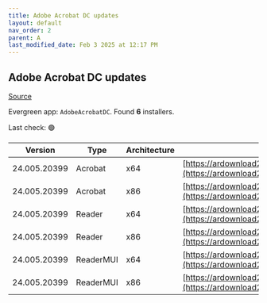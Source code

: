 ```yaml
---
title: Adobe Acrobat DC updates
layout: default
nav_order: 2
parent: A
last_modified_date: Feb 3 2025 at 12:17 PM
---
```


## Adobe Acrobat DC updates

[Source](https://www.adobe.com/devnet-docs/acrobatetk/tools/ReleaseNotesDC/index.html)

Evergreen app: `AdobeAcrobatDC`. Found **6** installers.

Last check: 🟢

| Version      | Type      | Architecture | URI                                                                                                                                                                                                                      |
| ------------ | --------- | ------------ | ------------------------------------------------------------------------------------------------------------------------------------------------------------------------------------------------------------------------ |
| 24.005.20399 | Acrobat   | x64          | [https://ardownload2.adobe.com/pub/adobe/acrobat/win/AcrobatDC/2400520399/AcrobatDCx64Upd2400520399.msp](https://ardownload2.adobe.com/pub/adobe/acrobat/win/AcrobatDC/2400520399/AcrobatDCx64Upd2400520399.msp)         |
| 24.005.20399 | Acrobat   | x86          | [https://ardownload2.adobe.com/pub/adobe/acrobat/win/AcrobatDC/2400520399/AcrobatDCUpd2400520399.msp](https://ardownload2.adobe.com/pub/adobe/acrobat/win/AcrobatDC/2400520399/AcrobatDCUpd2400520399.msp)               |
| 24.005.20399 | Reader    | x64          | [https://ardownload2.adobe.com/pub/adobe/acrobat/win/AcrobatDC/2400520399/AcroRdrDCx64Upd2400520399.msp](https://ardownload2.adobe.com/pub/adobe/acrobat/win/AcrobatDC/2400520399/AcroRdrDCx64Upd2400520399.msp)         |
| 24.005.20399 | Reader    | x86          | [https://ardownload2.adobe.com/pub/adobe/reader/win/AcrobatDC/2400520399/AcroRdrDCUpd2400520399.msp](https://ardownload2.adobe.com/pub/adobe/reader/win/AcrobatDC/2400520399/AcroRdrDCUpd2400520399.msp)                 |
| 24.005.20399 | ReaderMUI | x64          | [https://ardownload2.adobe.com/pub/adobe/acrobat/win/AcrobatDC/2400520399/AcroRdrDCx64Upd2400520399_MUI.msp](https://ardownload2.adobe.com/pub/adobe/acrobat/win/AcrobatDC/2400520399/AcroRdrDCx64Upd2400520399_MUI.msp) |
| 24.005.20399 | ReaderMUI | x86          | [https://ardownload2.adobe.com/pub/adobe/reader/win/AcrobatDC/2400520399/AcroRdrDCUpd2400520399_MUI.msp](https://ardownload2.adobe.com/pub/adobe/reader/win/AcrobatDC/2400520399/AcroRdrDCUpd2400520399_MUI.msp)         |
